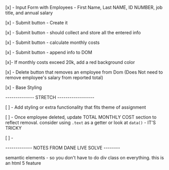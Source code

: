 [x] - Input Form with Employees - First Name, Last NAME, ID NUMBER, job title, and annual salary

[x] - Submit button - Create it

[x] - Submit button - should collect and store all the entered info

[x] - Submit button - calculate monthly costs

[x] - Submit button - append info to DOM

[x]- If monthly costs exceed 20k, add a red background color

[x] - Delete button that removes an employee from Dom
(Does Not need to remove employee's salary from reported total)

[x] - Base Styling

-------------- STRETCH ------------------

[ ] - Add styling or extra functionality that fits theme of assignment

[ ] - Once employee deleted, update TOTAL MONTHLY COST section to reflect removal. consider using `.text` as a getter or look at `data()` - IT'S TRICKY

[ ] -

------------- NOTES FROM DANE LIVE SOLVE --------

semantic elements - so you don't have to do div class on everything. this is an html 5 feature

<header>
<main>
<section>
